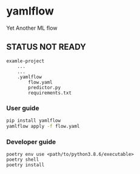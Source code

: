 # yamlflow
Yet Another ML flow

## STATUS NOT READY

```
examle-project
    ...
    ...
    .yamlflow
        flow.yaml
        predictor.py
        requirements.txt
```

### User guide
```bash
pip install yamlflow
yamlflow apply -f flow.yaml
```

### Developer guide
```
poetry env use <path/to/python3.8.6/executable>
poetry shell
poetry install
```